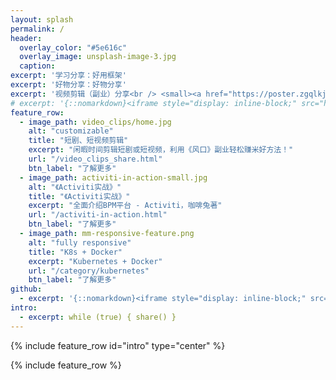 ```yaml
---
layout: splash
permalink: /
header:
  overlay_color: "#5e616c"
  overlay_image: unsplash-image-3.jpg
  caption:
excerpt: '学习分享：好用框架'
excerpt: '好物分享：好物分享'
excerpt: '视频剪辑（副业）分享<br /> <small><a href="https://poster.zgqlkj.com/?invitationQr=DLBIEX4M">《众创剧场》平台-视频剪辑（副业）</a></small>'
# excerpt: '{::nomarkdown}<iframe style="display: inline-block;" src="https://ghbtns.com/github-btn.html?user=zhoumimigithub&repo=blog&type=star&count=true&size=large" frameborder="0" scrolling="0" width="160px" height="30px"></iframe> <iframe style="display: inline-block;" src="https://ghbtns.com/github-btn.html?user=zhoumimigithub&repo=blog&type=fork&count=true&size=large" frameborder="0" scrolling="0" width="158px" height="30px"></iframe>{:/nomarkdown}'
feature_row:
  - image_path: video_clips/home.jpg
    alt: "customizable"
    title: "短剧、短视频剪辑"
    excerpt: "闲暇时间剪辑短剧或短视频，利用《风口》副业轻松赚米好方法！"
    url: "/video_clips_share.html"
    btn_label: "了解更多"
  - image_path: activiti-in-action-small.jpg
    alt: "《Activiti实战》"
    title: "《Activiti实战》"
    excerpt: "全面介绍BPM平台 - Activiti，咖啡兔著"
    url: "/activiti-in-action.html"
    btn_label: "了解更多"
  - image_path: mm-responsive-feature.png
    alt: "fully responsive"
    title: "K8s + Docker"
    excerpt: "Kubernetes + Docker"
    url: "/category/kubernetes"
    btn_label: "了解更多"
github:
  - excerpt: '{::nomarkdown}<iframe style="display: inline-block;" src="https://ghbtns.com/github-btn.html?user=zhoumimigithub&repo=blog&type=star&count=true&size=large" frameborder="0" scrolling="0" width="160px" height="30px"></iframe> <iframe style="display: inline-block;" src="https://ghbtns.com/github-btn.html?user=zhoumimigithub&repo=blog&type=fork&count=true&size=large" frameborder="0" scrolling="0" width="158px" height="30px"></iframe>{:/nomarkdown}'
intro:
  - excerpt: while (true) { share() }
---
```


{% include feature_row id="intro" type="center" %}

{% include feature_row %}